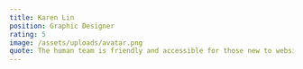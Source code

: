 ```yaml
---
title: Karen Lin
position: Graphic Designer
rating: 5
image: /assets/uploads/avatar.png
quote: The human team is friendly and accessible for those new to website development. I have a polished website in a shorter amount of time at an excellent value.
---
```

